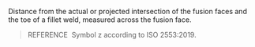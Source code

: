 Distance from the actual or projected intersection of the fusion faces and the toe of a fillet weld, measured across the fusion face.

> REFERENCE&nbsp; Symbol z according to ISO 2553:2019.
